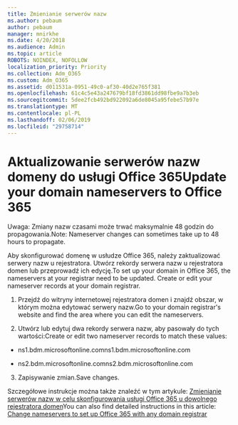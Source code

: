 ```yaml
---
title: Zmienianie serwerów nazw
ms.author: pebaum
author: pebaum
manager: mnirkhe
ms.date: 4/20/2018
ms.audience: Admin
ms.topic: article
ROBOTS: NOINDEX, NOFOLLOW
localization_priority: Priority
ms.collection: Adm_O365
ms.custom: Adm_O365
ms.assetid: d011531a-0951-49c0-af30-40d2e765f381
ms.openlocfilehash: 61c4c5e43a247679bf18fd3861dd98fbe9a7b3eb
ms.sourcegitcommit: 5dee2fcb492bd922092a6de8045a95febe57b97e
ms.translationtype: MT
ms.contentlocale: pl-PL
ms.lasthandoff: 02/06/2019
ms.locfileid: "29758714"
---
```

# <a name="update-your-domain-nameservers-to-office-365"></a><span data-ttu-id="6b349-102">Aktualizowanie serwerów nazw domeny do usługi Office 365</span><span class="sxs-lookup"><span data-stu-id="6b349-102">Update your domain nameservers to Office 365</span></span>

<span data-ttu-id="6b349-103">Uwaga: Zmiany nazw czasami może trwać maksymalnie 48 godzin do propagowania.</span><span class="sxs-lookup"><span data-stu-id="6b349-103">Note: Nameserver changes can sometimes take up to 48 hours to propagate.</span></span>
  
<span data-ttu-id="6b349-p101">Aby skonfigurować domenę w usłudze Office 365, należy zaktualizować serwery nazw u rejestratora. Utwórz rekordy serwera nazw u rejestratora domen lub przeprowadź ich edycję.</span><span class="sxs-lookup"><span data-stu-id="6b349-p101">To set up your domain in Office 365, the nameservers at your registrar need to be updated. Create or edit your nameserver records at your domain registrar.</span></span>
  
1. <span data-ttu-id="6b349-106">Przejdź do witryny internetowej rejestratora domen i znajdź obszar, w którym można edytować serwery nazw.</span><span class="sxs-lookup"><span data-stu-id="6b349-106">Go to your domain registrar's website and find the area where you can edit the nameservers.</span></span>
    
2. <span data-ttu-id="6b349-107">Utwórz lub edytuj dwa rekordy serwera nazw, aby pasowały do tych wartości:</span><span class="sxs-lookup"><span data-stu-id="6b349-107">Create or edit two nameserver records to match these values:</span></span>
    
  - <span data-ttu-id="6b349-108">ns1.bdm.microsoftonline.com</span><span class="sxs-lookup"><span data-stu-id="6b349-108">ns1.bdm.microsoftonline.com</span></span>
    
  - <span data-ttu-id="6b349-109">ns2.bdm.microsoftonline.com</span><span class="sxs-lookup"><span data-stu-id="6b349-109">ns2.bdm.microsoftonline.com</span></span>
    
3. <span data-ttu-id="6b349-110">Zapisywanie zmian.</span><span class="sxs-lookup"><span data-stu-id="6b349-110">Save changes.</span></span>
    
<span data-ttu-id="6b349-111">Szczegółowe instrukcje można także znaleźć w tym artykule: [Zmienianie serwerów nazw w celu skonfigurowania usługi Office 365 u dowolnego rejestratora domen](https://support.office.com/article/Change-nameservers-at-any-domain-registrar-to-set-up-Office-365-a8b487a9-2a45-4581-9dc4-5d28a47010a2.aspx)</span><span class="sxs-lookup"><span data-stu-id="6b349-111">You can also find detailed instructions in this article: [Change nameservers to set up Office 365 with any domain registrar](https://support.office.com/article/Change-nameservers-at-any-domain-registrar-to-set-up-Office-365-a8b487a9-2a45-4581-9dc4-5d28a47010a2.aspx)</span></span>
  

